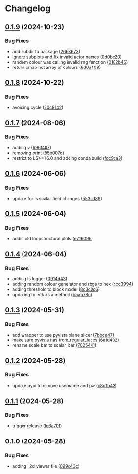 # Changelog

## [0.1.9](https://github.com/Loop3D/loopstructural-visualisation/compare/v0.1.8...v0.1.9) (2024-10-23)


### Bug Fixes

* add subdir to package ([2663673](https://github.com/Loop3D/loopstructural-visualisation/commit/2663673e8bb55d28b754ab9eeb9d6ed277b2e2d8))
* ignore subplots and fix invalid actor names ([0d0bc20](https://github.com/Loop3D/loopstructural-visualisation/commit/0d0bc2064b85bb83fa2c3a830d48598f9ab12ef1))
* random colour was calling invalid rng function ([0182b46](https://github.com/Loop3D/loopstructural-visualisation/commit/0182b46a956a31b533934bc857d64eb5a1dc946c))
* return cmap not array of colours ([6d0a408](https://github.com/Loop3D/loopstructural-visualisation/commit/6d0a408a8486c05c0f39ab5411f46253c3d92694))

## [0.1.8](https://github.com/Loop3D/loopstructural-visualisation/compare/v0.1.7...v0.1.8) (2024-10-22)


### Bug Fixes

* avoiding cycle ([30c8142](https://github.com/Loop3D/loopstructural-visualisation/commit/30c8142d36629db9675bf93900d5ac8477745e19))

## [0.1.7](https://github.com/Loop3D/loopstructural-visualisation/compare/v0.1.6...v0.1.7) (2024-08-06)


### Bug Fixes

* adding v ([696f407](https://github.com/Loop3D/loopstructural-visualisation/commit/696f407447d140e1e9e6b70150537fd013edf4e3))
* removing print ([95b007d](https://github.com/Loop3D/loopstructural-visualisation/commit/95b007d5d1eda8bbbd3fb9df4c0171e8128dd3ec))
* restrict to LS&gt;=1.6.0 and adding conda build ([fcc9ca3](https://github.com/Loop3D/loopstructural-visualisation/commit/fcc9ca3cd458195e157a0bbefc1f5b985e300b84))

## [0.1.6](https://github.com/Loop3D/loopstructural-visualisation/compare/v0.1.5...v0.1.6) (2024-06-06)


### Bug Fixes

* update for ls scalar field changes ([553cd89](https://github.com/Loop3D/loopstructural-visualisation/commit/553cd89f978f2a025ae446cc3e4a6f40cb24e167))

## [0.1.5](https://github.com/Loop3D/loopstructural-visualisation/compare/v0.1.4...v0.1.5) (2024-06-04)


### Bug Fixes

* addin old loopstructural plots ([e716096](https://github.com/Loop3D/loopstructural-visualisation/commit/e7160967272fabb172c43a5c7a476540bdbd2715))

## [0.1.4](https://github.com/Loop3D/loopstructural-visualisation/compare/v0.1.3...v0.1.4) (2024-06-04)


### Bug Fixes

* adding ls logger ([0914d43](https://github.com/Loop3D/loopstructural-visualisation/commit/0914d439ef1606dfb57a3f1e283b991a5149d9f8))
* adding random colour generator and rbga to hex ([ccc3994](https://github.com/Loop3D/loopstructural-visualisation/commit/ccc3994f44d34d069dcb958b4f45e6a50a652cce))
* adding threshold to block model ([8c3c0c6](https://github.com/Loop3D/loopstructural-visualisation/commit/8c3c0c62ab1a6565892098cf9fc591e4a817f408))
* updating to .vtk as a method ([b5ab78c](https://github.com/Loop3D/loopstructural-visualisation/commit/b5ab78c2503a59578133ad75bd329a87c10846f8))

## [0.1.3](https://github.com/Loop3D/loopstructural-visualisation/compare/v0.1.2...v0.1.3) (2024-05-31)


### Bug Fixes

* add wrapper to use pyvista plane slicer ([7bbce47](https://github.com/Loop3D/loopstructural-visualisation/commit/7bbce472083308e76828beaa867170ba6ebdafb9))
* make sure pyvista has from_regular_faces ([6a1d402](https://github.com/Loop3D/loopstructural-visualisation/commit/6a1d402f3637d986b7e56e316f030e0ff3629e1f))
* rename scale bar to scalar_bar ([7025441](https://github.com/Loop3D/loopstructural-visualisation/commit/7025441c74ed6518debe63fa279924d3873183bf))

## [0.1.2](https://github.com/Loop3D/loopstructural-visualisation/compare/v0.1.1...v0.1.2) (2024-05-28)


### Bug Fixes

* update pypi to remove username and pw ([c8d1b43](https://github.com/Loop3D/loopstructural-visualisation/commit/c8d1b430443a2c454b5aeeff3f2099f8d5a3a978))

## [0.1.1](https://github.com/Loop3D/loopstructural-visualisation/compare/v0.1.0...v0.1.1) (2024-05-28)


### Bug Fixes

* trigger release ([fc6a70f](https://github.com/Loop3D/loopstructural-visualisation/commit/fc6a70fc18ecd43fedd7a3f3d8d717ae790800e7))

## 0.1.0 (2024-05-28)


### Bug Fixes

* adding _2d_viewer file ([099c43c](https://github.com/Loop3D/loopstructural-visualisation/commit/099c43c693fb7f5e3c3f1cee587e80c12694411b))
